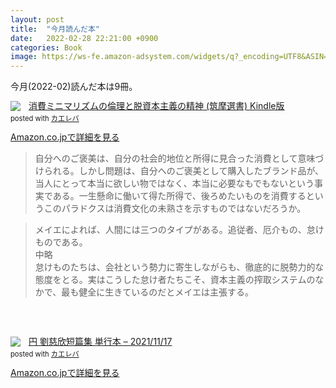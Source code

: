 ```yaml
---
layout: post
title:  "今月読んだ本"
date:   2022-02-28 22:21:00 +0900
categories: Book
image: https://ws-fe.amazon-adsystem.com/widgets/q?_encoding=UTF8&ASIN=4152100621&Format=%20_SL250_&ID=AsinImage&MarketPlace=JP&ServiceVersion=20070822&WS=1&tag=peipeipe-22&language=ja_JP
---
```

今月(2022-02)読んだ本は9冊。<br>


<div class="krb-amzlt-box" style="margin-bottom:0px;"><div class="krb-amzlt-image" style="float:left;margin:0px 12px 1px 0px;"><a href="https://www.amazon.co.jp/dp/B09HGVGYLT?&linkCode=li2&tag=peipeipe-22&linkId=1ef39d5196f02f0dda5b8447df759a27&language=ja_JP&ref_=as_li_ss_il" target="_blank" rel="nofollow" rel="nofollow"><img border="0" src="//ws-fe.amazon-adsystem.com/widgets/q?_encoding=UTF8&ASIN=B09HGVGYLT&Format= _SL250_&ID=AsinImage&MarketPlace=JP&ServiceVersion=20070822&WS=1&tag=peipeipe-22&language=ja_JP" ></a><img src="https://ir-jp.amazon-adsystem.com/e/ir?t=peipeipe-22&language=ja_JP&l=li2&o=9&a=B09HGVGYLT" width="1" height="1" border="0" alt="" style="border:none !important; margin:0px !important;" /></div><div class="krb-amzlt-info" style="line-height:120%; margin-bottom: 10px"><div class="krb-amzlt-name" style="margin-bottom:10px;line-height:120%"><a href="https://www.amazon.co.jp/dp/B09HGVGYLT?&linkCode=li2&tag=peipeipe-22&linkId=1ef39d5196f02f0dda5b8447df759a27&language=ja_JP&ref_=as_li_ss_il" name="amazletlink" target="_blank" rel="nofollow" rel="nofollow">消費ミニマリズムの倫理と脱資本主義の精神 (筑摩選書) Kindle版</a><div class="krb-amzlt-powered-date" style="font-size:80%;margin-top:5px;line-height:120%">posted with <a href="https://kaereba.com/wind/" title="amazlet" target="_blank" rel="nofollow" rel="nofollow">カエレバ</a></div></div><div class="krb-amzlt-detail"></div><div class="krb-amzlt-sub-info" style="float: left;"><div class="krb-amzlt-link" style="margin-top: 5px"><a href="https://www.amazon.co.jp/dp/B09HGVGYLT?&linkCode=li2&tag=peipeipe-22&linkId=1ef39d5196f02f0dda5b8447df759a27&language=ja_JP&ref_=as_li_ss_il" name="amazletlink" target="_blank" rel="nofollow" rel="nofollow">Amazon.co.jpで詳細を見る</a></div></div></div><div class="krb-amzlt-footer" style="clear: left"></div></div>



<blockquote>
自分へのご褒美は、自分の社会的地位と所得に見合った消費として意味づけられる。しかし問題は、自分へのご褒美として購入したブランド品が、当人にとって本当に欲しい物ではなく、本当に必要なもでもないという事実である。一生懸命に働いて得た所得で、後ろめたいものを消費するというこのパラドクスは消費文化の未熟さを示すものではないだろうか。
</blockquote>
<blockquote>
メイエによれば、人間には三つのタイプがある。追従者、厄介もの、怠けものである。
<br/>中略<br/>
怠けものたちは、会社という勢力に寄生しながらも、徹底的に脱勢力的な態度をとる。実はこうした怠け者たちこそ、資本主義の搾取システムのなかで、最も健全に生きているのだとメイエは主張する。
</blockquote>

<br/><br/>
<div class="krb-amzlt-box" style="margin-bottom:0px;"><div class="krb-amzlt-image" style="float:left;margin:0px 12px 1px 0px;"><a href="https://www.amazon.co.jp/dp/4152100621?&linkCode=li2&tag=peipeipe-22&linkId=bde6e46b1e96edd87fb1430fd7e5b311&language=ja_JP&ref_=as_li_ss_il" target="_blank" rel="nofollow" rel="nofollow"><img border="0" src="//ws-fe.amazon-adsystem.com/widgets/q?_encoding=UTF8&ASIN=4152100621&Format= _SL250_&ID=AsinImage&MarketPlace=JP&ServiceVersion=20070822&WS=1&tag=peipeipe-22&language=ja_JP" ></a><img src="https://ir-jp.amazon-adsystem.com/e/ir?t=peipeipe-22&language=ja_JP&l=li2&o=9&a=4152100621" width="1" height="1" border="0" alt="" style="border:none !important; margin:0px !important;" /></div><div class="krb-amzlt-info" style="line-height:120%; margin-bottom: 10px"><div class="krb-amzlt-name" style="margin-bottom:10px;line-height:120%"><a href="https://www.amazon.co.jp/dp/4152100621?&linkCode=li2&tag=peipeipe-22&linkId=bde6e46b1e96edd87fb1430fd7e5b311&language=ja_JP&ref_=as_li_ss_il" name="amazletlink" target="_blank" rel="nofollow" rel="nofollow">円 劉慈欣短篇集 単行本 – 2021/11/17</a><div class="krb-amzlt-powered-date" style="font-size:80%;margin-top:5px;line-height:120%">posted with <a href="https://kaereba.com/wind/" title="amazlet" target="_blank" rel="nofollow" rel="nofollow">カエレバ</a></div></div><div class="krb-amzlt-detail"></div><div class="krb-amzlt-sub-info" style="float: left;"><div class="krb-amzlt-link" style="margin-top: 5px"><a href="https://www.amazon.co.jp/dp/4152100621?&linkCode=li2&tag=peipeipe-22&linkId=bde6e46b1e96edd87fb1430fd7e5b311&language=ja_JP&ref_=as_li_ss_il" name="amazletlink" target="_blank" rel="nofollow" rel="nofollow">Amazon.co.jpで詳細を見る</a></div></div></div><div class="krb-amzlt-footer" style="clear: left"></div></div>